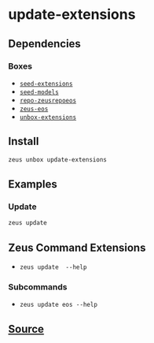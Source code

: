
update-extensions
====================







## Dependencies
### Boxes
* [`seed-extensions`](seed-extensions.md)
* [`seed-models`](seed-models.md)
* [`repo-zeusrepoeos`](repo-zeusrepoeos.md)
* [`zeus-eos`](zeus-eos.md)
* [`unbox-extensions`](unbox-extensions.md)




## Install
```bash
zeus unbox update-extensions
```
## Examples
### Update 
```bash
zeus update
```

## Zeus Command Extensions
* ```zeus update  --help```
### Subcommands
* ```zeus update eos --help```







## [Source](https://github.com/liquidapps-io/zeus-sdk/tree/master/boxes/groups/repos/update-extensions)